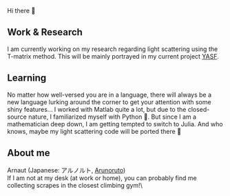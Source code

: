 Hi there 👋

## Work & Research
I am currently working on my research regarding light scattering using the T-matrix method.
This will be mainly portrayed in my current project [YASF](https://github.com/AGBV/YASF).

## Learning
No matter how well-versed you are in a language, there will always be a new language lurking around the corner to get your attention with some shiny features...
I worked with Matlab quite a lot, but due to the closed-source nature, I familiarized myself with Python 🐍.
But since I am a mathematician deep down, I am getting tempted to switch to Julia. And who knows, maybe my light scattering code will be ported there 👀

## About me
Arnaut (Japanese: アルノルト, [Arunoruto](https://xenoblade.fandom.com/wiki/Arnaut))\
If I am not at my desk (at work or home), you can probably find me collecting scrapes in the closest climbing gym!\

